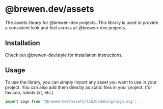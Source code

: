 # @brewen.dev/assets
The assets library for @brewen-dev projects. This library is used to provide a consistent look and feel across all @brewen-dev projects.

## Installation
Check out @brewen-dev/style for installation instructions.

## Usage
To use the library, you can simply import any asset you want to use in your project.
You can also add them directly as static files in your project. (for favicon, robots.txt, etc.)

```ts
import Logo from '@brewen-dev/assets/lib/branding/logo.svg';
```
